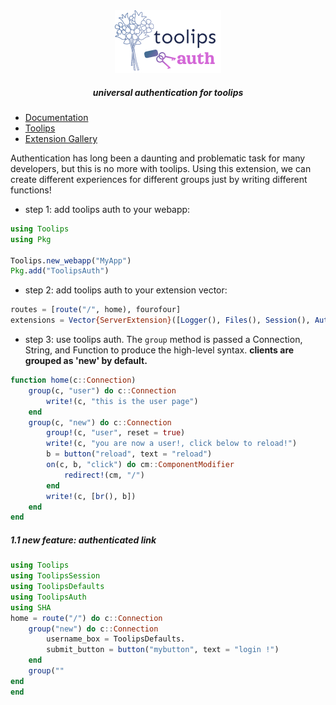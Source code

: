<div align="center">
<img src = https://github.com/ChifiSource/image_dump/blob/main/toolips/toolipsauth.png>
<h5>universal authentication for toolips</h5>
</div>


- [Documentation](https://doc.toolips.app/extensions/toolips_auth/)
- [Toolips](https://github.com/ChifiSource/Toolips.jl)
- [Extension Gallery](https://toolips.app/?page=gallery&selected=auth)

Authentication has long been a daunting and problematic task for many developers, but this is no more with toolips. Using this extension, we can create different experiences for different groups just by writing different functions!
- step 1: add toolips auth to your webapp:
```julia
using Toolips
using Pkg

Toolips.new_webapp("MyApp")
Pkg.add("ToolipsAuth")
```
- step 2: add toolips auth to your extension vector:
```julia
routes = [route("/", home), fourofour]
extensions = Vector{ServerExtension}([Logger(), Files(), Session(), Auth()])
```
- step 3: use toolips auth. The `group` method is passed a Connection, String, and Function to produce the high-level syntax. **clients are grouped as 'new' by default.**
```julia
function home(c::Connection)
    group(c, "user") do c::Connection
        write!(c, "this is the user page")
    end
    group(c, "new") do c::Connection
        group!(c, "user", reset = true)
        write!(c, "you are now a user!, click below to reload!")
        b = button("reload", text = "reload")
        on(c, b, "click") do cm::ComponentModifier
            redirect!(cm, "/")
        end
        write!(c, [br(), b])
    end
end
```
##### 1.1 new feature: authenticated link
```julia
using Toolips
using ToolipsSession
using ToolipsDefaults
using ToolipsAuth
using SHA
home = route("/") do c::Connection
    group("new") do c::Connection
        username_box = ToolipsDefaults.
        submit_button = button("mybutton", text = "login !")
    end
    group(""
end
end
```

